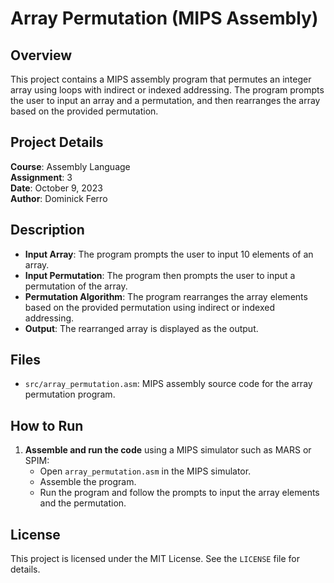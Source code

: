 # Array Permutation (MIPS Assembly)

## Overview
This project contains a MIPS assembly program that permutes an integer array using loops with indirect or indexed addressing. The program prompts the user to input an array and a permutation, and then rearranges the array based on the provided permutation.

## Project Details
**Course**: Assembly Language  
**Assignment**: 3  
**Date**: October 9, 2023  
**Author**: Dominick Ferro  

## Description
- **Input Array**: The program prompts the user to input 10 elements of an array.
- **Input Permutation**: The program then prompts the user to input a permutation of the array.
- **Permutation Algorithm**: The program rearranges the array elements based on the provided permutation using indirect or indexed addressing.
- **Output**: The rearranged array is displayed as the output.

## Files
- `src/array_permutation.asm`: MIPS assembly source code for the array permutation program.

## How to Run
1. **Assemble and run the code** using a MIPS simulator such as MARS or SPIM:
   - Open `array_permutation.asm` in the MIPS simulator.
   - Assemble the program.
   - Run the program and follow the prompts to input the array elements and the permutation.

## License
This project is licensed under the MIT License. See the `LICENSE` file for details.
